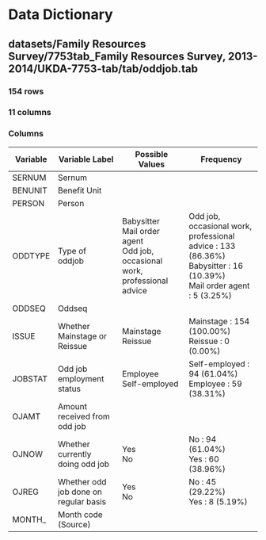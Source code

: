 # Data Dictionary

## datasets/Family Resources Survey/7753tab_Family Resources Survey, 2013-2014/UKDA-7753-tab/tab/oddjob.tab

### 154 rows

### 11 columns

### Columns

| Variable | Variable Label | Possible Values | Frequency |
| --- | --- | --- | --- |
| SERNUM | Sernum |  |  |
| BENUNIT | Benefit Unit |  |  |
| PERSON | Person |  |  |
| ODDTYPE | Type of oddjob | Babysitter <br/>Mail order agent <br/>Odd job, occasional work, professional advice  | Odd job, occasional work, professional advice : 133 (86.36%)<br/>Babysitter : 16 (10.39%)<br/>Mail order agent : 5 (3.25%) |
| ODDSEQ | Oddseq |  |  |
| ISSUE | Whether Mainstage or Reissue | Mainstage <br/>Reissue  | Mainstage : 154 (100.00%)<br/>Reissue : 0 (0.00%) |
| JOBSTAT | Odd job employment status | Employee <br/>Self-employed  | Self-employed : 94 (61.04%)<br/>Employee : 59 (38.31%) |
| OJAMT | Amount received from odd job |  |  |
| OJNOW | Whether currently doing odd job | Yes <br/>No  | No : 94 (61.04%)<br/>Yes : 60 (38.96%) |
| OJREG | Whether odd job done on regular basis | Yes <br/>No  | No : 45 (29.22%)<br/>Yes : 8 (5.19%) |
| MONTH_ | Month code (Source) |  |  |
